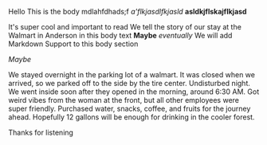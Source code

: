 
Hello This is the body mdlahfdhads;f _a'flkjasdlfkjasld_
**asldkjflskajflkjasd**

It's super cool and important to read
We tell the story of our stay at the Walmart in Anderson in this body text
__Maybe__ _eventually_ We will add Markdown Support to this body section

_Maybe_

We stayed overnight in the parking lot of a walmart. It was closed when we arrived, so we parked off to the side by the tire center.
Undisturbed night.
We went inside soon after they opened in the morning, around 6:30 AM. Got weird vibes from the woman at the front, but all other employees were super friendly.
Purchased water, snacks, coffee, and fruits for the journey ahead. Hopefully 12 gallons will be enough for drinking in the cooler forest.

Thanks for listening